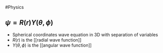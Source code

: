 #Physics 
## $\displaystyle \psi=R(r)Y(\theta,\phi)$
* Spherical coordinates wave equation in 3D with separation of variables
* $\displaystyle R(r)$ is the [[radial wave function]]
* $\displaystyle Y(\theta,\phi)$ is the [[angular wave function]]